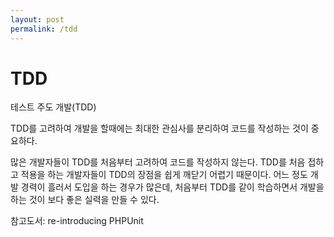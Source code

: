 ```yaml
---
layout: post
permalink: /tdd
---
```


# TDD 
테스트 주도 개발(TDD)

TDD를 고려하여 개발을 할때에는 최대한 관심사를 분리하여 코드를 작성하는 것이 중요하다.

많은 개발자들이 TDD를 처음부터 고려하여 코드를 작성하지 않는다. TDD를 처음 접하고 적용을 하는 개발자들이 TDD의 장점을 쉽게 깨닫기 어렵기 때문이다.
어느 정도 개발 경력이 흘러서 도입을 하는 경우가 많은데, 처음부터 TDD를 같이 학습하면서 개발을 하는 것이 보다 좋은 실력을 만들 수 있다.

참고도서:
re-introducing PHPUnit


